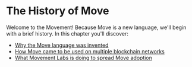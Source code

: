 # The History of Move

Welcome to the Movement! Because Move is a new language, we'll begin with a brief history. In this chapter you'll discover:

- [Why the Move language was invented](ch01-01-the-language.md)
- [How Move came to be used on multiple blockchain networks](ch01-02-dispersion-of-move.md)
- [What Movement Labs is doing to spread Move adoption](ch01-03-enter-movement.md)